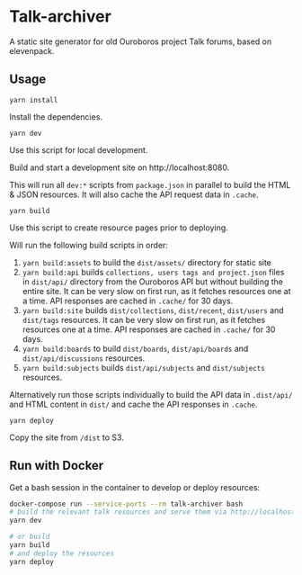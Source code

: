 # Talk-archiver
A static site generator for old Ouroboros project Talk forums, based on elevenpack.

## Usage

```
yarn install
```

Install the dependencies.

```
yarn dev
```

Use this script for local development.

Build and start a development site on http://localhost:8080.

This will run all `dev:*` scripts from `package.json` in parallel to build the HTML & JSON resources. It will also cache the API request data in `.cache`.

```
yarn build
```
Use this script to create resource pages prior to deploying.

Will run the following build scripts in order:

1. `yarn build:assets` to build the `dist/assets/` directory for static site
2. `yarn build:api` builds `collections, users tags and project.json` files in `dist/api/` directory from the Ouroboros API but without building the entire site. It can be very slow on first run, as it fetches resources one at a time. API responses are cached in `.cache/` for 30 days.
3. `yarn build:site` builds `dist/collections`, `dist/recent`, `dist/users` and `dist/tags` resources.
It can be very slow on first run, as it fetches resources one at a time. API responses are cached in `.cache/` for 30 days.
4. `yarn build:boards` to build `dist/boards`, `dist/api/boards` and `dist/api/discussions` resources.
5. `yarn build:subjects` builds `dist/api/subjects` and `dist/subjects` resources.

Alternatively run those scripts individually to build the API data in `.dist/api/` and HTML content in `dist/` and cache the API responses in `.cache`.

```
yarn deploy
```

Copy the site from `/dist` to S3.

## Run with Docker

Get a bash session in the container to develop or deploy resources:

``` bash
docker-compose run --service-ports --rm talk-archiver bash
# build the relevant talk resources and serve them via http://localhost:8080
yarn dev

# or build
yarn build
# and deploy the resources
yarn deploy
```
